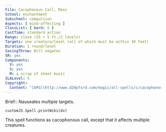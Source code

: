```yaml
---
File: Cacophonous Call, Mass
School: enchantment
Subschool: compulsion
Aspects: [ mind-affecting ]
ClassList: { bard: 5 }
CastTime: standard action
Range: close (25 + 5 ft./2 levels)
Targets: one creature/level (all of which must be within 30 feet)
Duration: 1 round/level
SavingThrow: Will negates
SR: yes
Components:
  V: yes
  S: yes
  M: a scrap of sheet music
SLALevel: 5
Copyright:
  Content: "[APG](http://www.d20pfsrd.com/magic/all-spells/c/cacophonous-call)"
---
```

Brief:: Nauseates multiple targets.

```dataviewjs
customJS.Spell.printWiki(dv)
```

This spell functions as cacophonous call, except that it affects multiple creatures.
